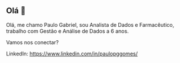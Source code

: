 ## Olá 👋

Olá, me chamo Paulo Gabriel, sou Analista de Dados e Farmacêutico, trabalho com Gestão e Análise de Dados a 6 anos.

Vamos nos conectar?

LinkedIn: https://www.linkedin.com/in/paulopggomes/
